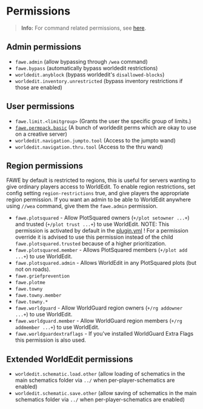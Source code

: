 # Permissions

> **Info:** For command related permissions, see [here](../basic-commands/main-commands-and-permissions.md).

## Admin permissions

- `fawe.admin` (allow bypassing through `/wea` command)
- `fawe.bypass` (automatically bypass worldedit restrictions)
- `worldedit.anyblock` (bypass worldedit's `disallowed-blocks`)
- `worldedit.inventory.unrestricted` (bypass inventory restrictions if those are enabled)

## User permissions

- `fawe.limit.<limitgroup>` (Grants the user the specific group of limits.)
- [`fawe.permpack.basic`](https://github.com/IntellectualSites/FastAsyncWorldEdit/blob/main/worldedit-bukkit/src/main/resources/plugin.yml#L31) (A bunch of worldedit perms which are okay to use on a creative server)
- `worldedit.navigation.jumpto.tool` (Access to the jumpto wand)
- `worldedit.navigation.thru.tool` (Access to the thru wand)

## Region permissions

FAWE by default is restricted to regions, this is useful for servers wanting to give ordinary players access to WorldEdit.  To enable region restrictions, set config setting `region-restrictions` true, and give players the appropriate region permission.  If you want an admin to be able to WorldEdit anywhere using `//wea` command, give them the `fawe.admin` permission.

- `fawe.plotsquared` - Allow PlotSquared owners (`+/plot setowner ...+`) and trusted (`+/plot trust ...+`) to use WorldEdit. NOTE: This permission is activated by default in the [plugin.yml](https://github.com/IntellectualSites/FastAsyncWorldEdit/blob/e40a657faf993536133b2e1bbe771a5c96619bd7/worldedit-bukkit/src/main/resources/plugin.yml#L14-L17) ! For a permission override it is advised to use this permission instead of the child `fawe.plotsquared.trusted` because of a higher prioritization.
- `fawe.plotsquared.member` - Allows PlotSquared members (`+/plot add ...+`) to use WorldEdit.
- `fawe.plotsquared.admin` - Allows WorldEdit in any PlotSquared plots (but not on roads).
- `fawe.griefprevention`
- `fawe.plotme`
- `fawe.towny`
- `fawe.towny.member`
- `fawe.towny.*`
- `fawe.worldguard` - Allow WorldGuard region owners (`+/rg addowner ...+`) to use WorldEdit.
- `fawe.worldguard.member` - Allow WorldGuard region members (`+/rg addmember ...+`) to use WorldEdit.
- `fawe.worldguardextraflags` - If you've installed WorldGuard Extra Flags this permission is also used.

## Extended WorldEdit permissions

- `worldedit.schematic.load.other` (allow loading of schematics in the main schematics folder via `../` when per-player-schematics are enabled)
- `worldedit.schematic.save.other` (allow saving of schematics in the main schematics folder via `../` when per-player-schematics are enabled)
